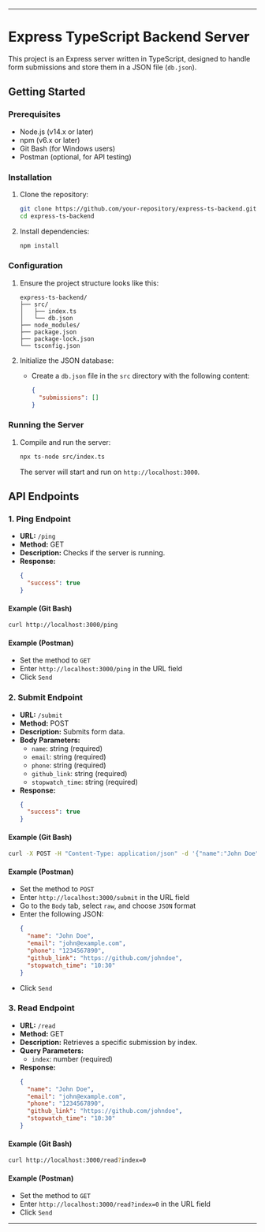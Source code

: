 

---

# Express TypeScript Backend Server

This project is an Express server written in TypeScript, designed to handle form submissions and store them in a JSON file (`db.json`).

## Getting Started

### Prerequisites

- Node.js (v14.x or later)
- npm (v6.x or later)
- Git Bash (for Windows users)
- Postman (optional, for API testing)

### Installation

1. Clone the repository:
   ```sh
   git clone https://github.com/your-repository/express-ts-backend.git
   cd express-ts-backend
   ```

2. Install dependencies:
   ```sh
   npm install
   ```

### Configuration

1. Ensure the project structure looks like this:
   ```
   express-ts-backend/
   ├── src/
   │   ├── index.ts
   │   └── db.json
   ├── node_modules/
   ├── package.json
   ├── package-lock.json
   └── tsconfig.json
   ```

2. Initialize the JSON database:
   - Create a `db.json` file in the `src` directory with the following content:
     ```json
     {
       "submissions": []
     }
     ```

### Running the Server

1. Compile and run the server:
   ```sh
   npx ts-node src/index.ts
   ```
   The server will start and run on `http://localhost:3000`.

## API Endpoints

### 1. Ping Endpoint

- **URL:** `/ping`
- **Method:** GET
- **Description:** Checks if the server is running.
- **Response:**
  ```json
  {
    "success": true
  }
  ```

#### Example (Git Bash)

```sh
curl http://localhost:3000/ping
```

#### Example (Postman)

- Set the method to `GET`
- Enter `http://localhost:3000/ping` in the URL field
- Click `Send`

### 2. Submit Endpoint

- **URL:** `/submit`
- **Method:** POST
- **Description:** Submits form data.
- **Body Parameters:**
  - `name`: string (required)
  - `email`: string (required)
  - `phone`: string (required)
  - `github_link`: string (required)
  - `stopwatch_time`: string (required)
- **Response:**
  ```json
  {
    "success": true
  }
  ```

#### Example (Git Bash)

```sh
curl -X POST -H "Content-Type: application/json" -d '{"name":"John Doe","email":"john@example.com","phone":"1234567890","github_link":"https://github.com/johndoe","stopwatch_time":"10:30"}' http://localhost:3000/submit
```

#### Example (Postman)

- Set the method to `POST`
- Enter `http://localhost:3000/submit` in the URL field
- Go to the `Body` tab, select `raw`, and choose `JSON` format
- Enter the following JSON:
  ```json
  {
    "name": "John Doe",
    "email": "john@example.com",
    "phone": "1234567890",
    "github_link": "https://github.com/johndoe",
    "stopwatch_time": "10:30"
  }
  ```
- Click `Send`

### 3. Read Endpoint

- **URL:** `/read`
- **Method:** GET
- **Description:** Retrieves a specific submission by index.
- **Query Parameters:**
  - `index`: number (required)
- **Response:**
  ```json
  {
    "name": "John Doe",
    "email": "john@example.com",
    "phone": "1234567890",
    "github_link": "https://github.com/johndoe",
    "stopwatch_time": "10:30"
  }
  ```

#### Example (Git Bash)

```sh
curl http://localhost:3000/read?index=0
```

#### Example (Postman)

- Set the method to `GET`
- Enter `http://localhost:3000/read?index=0` in the URL field
- Click `Send`

---
